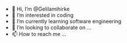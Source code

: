 - 👋 Hi, I’m @Gelilamihirke
- 👀 I’m interested in coding
- 🌱 I’m currently learning software engineering
- 💞️ I’m looking to collaborate on ...
- 📫 How to reach me ...

<!---
Gelilamihirke/Gelilamihirke is a ✨ special ✨ repository because its `README.md` (this file) appears on your GitHub profile.
You can click the Preview link to take a look at your changes.
--->
